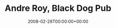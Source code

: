 ---
templateKey: event
guid: 08942a08-6eab-11ea-99c5-002590d1d1b0
date: 2008-02-28T00:00:00+00:00
eventTime: '8-11'
title: Andre Roy, Black Dog Pub
artist: Andre Roy
city: Pickering
venue: Black Dog Pub
group: Tim Shia
guests: Marc Cashion
---